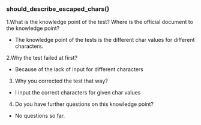 ### should_describe_escaped_chars()
1.What is the knowledge point of the test? Where is the official document to the knowledge point?
* The knowledge point of the tests is the different char values for different characters.

2.Why the test failed at first?
* Because of the lack of input for different characters

3. Why you corrected the test that way?
* I input the correct characters for given char values

4. Do you have further questions on this knowledge point?
* No questions so far.